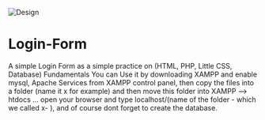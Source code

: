 ![Design](https://user-images.githubusercontent.com/58134995/112823838-15c43980-908a-11eb-9639-e645291498fb.png)
# Login-Form
A simple Login Form as a simple practice on (HTML, PHP, Little CSS, Database) Fundamentals
You can Use it by downloading XAMPP and enable mysql, Apache Services from XAMPP control panel, then copy the files into a folder (name it x for example)
and then move this folder into XAMPP --> htdocs ... open your browser and type localhost/(name of the folder - which we called x- ), and of course dont forget to create the database.
